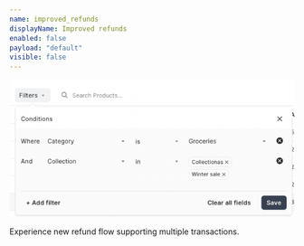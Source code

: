 ```yaml
---
name: improved_refunds
displayName: Improved refunds
enabled: false
payload: "default"
visible: false
---
```


![new filters](./images/filters.png)

Experience new refund flow supporting multiple transactions.

<!-- TODO: replace with actual image later on -->
